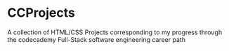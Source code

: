 # CCProjects
A collection of  HTML/CSS Projects corresponding to my progress through the codecademy Full-Stack software engineering career path
